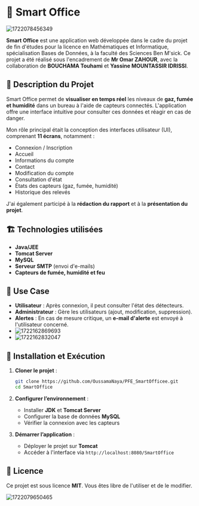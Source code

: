 # 🏢 Smart Office

![1722078456349](https://github.com/user-attachments/assets/a0113a69-719d-47f7-9a8b-ff01c485f2f3)


**Smart Office** est une application web développée dans le cadre du projet de fin d'études pour la licence en Mathématiques et Informatique, spécialisation Bases de Données, à la faculté des Sciences Ben M'sick. Ce projet a été réalisé sous l'encadrement de **Mr Omar ZAHOUR**, avec la collaboration de **BOUCHAMA Touhami** et **Yassine MOUNTASSIR IDRISSI**.

## 📌 Description du Projet

Smart Office permet de **visualiser en temps réel** les niveaux de **gaz, fumée et humidité** dans un bureau à l'aide de capteurs connectés. L'application offre une interface intuitive pour consulter ces données et réagir en cas de danger.

Mon rôle principal était la conception des interfaces utilisateur (UI), comprenant **11 écrans**, notamment :
- Connexion / Inscription
- Accueil
- Informations du compte
- Contact
- Modification du compte
- Consultation d'état
- États des capteurs (gaz, fumée, humidité)
- Historique des relevés

J'ai également participé à la **rédaction du rapport** et à la **présentation du projet**.

## 🏗️ Technologies utilisées

- **Java/JEE**
- **Tomcat Server**
- **MySQL**
- **Serveur SMTP** (envoi d'e-mails)
- **Capteurs de fumée, humidité et feu**

## 🎯 Use Case

- **Utilisateur** : Après connexion, il peut consulter l'état des détecteurs.
- **Administrateur** : Gère les utilisateurs (ajout, modification, suppression).
- **Alertes** : En cas de mesure critique, un **e-mail d'alerte** est envoyé à l'utilisateur concerné.
- ![1722162869693](https://github.com/user-attachments/assets/7d9b738d-6f40-443f-a26b-05d50cf421d7)
- ![1722162832047](https://github.com/user-attachments/assets/9b64f650-4575-4978-b0aa-2cf2a4709adc)

## 🚀 Installation et Exécution

1. **Cloner le projet** :
   ```sh
   git clone https://github.com/OussamaNaya/PFE_SmartOfficee.git
   cd SmartOffice
   ```

2. **Configurer l’environnement** :
   - Installer **JDK** et **Tomcat Server**
   - Configurer la base de données **MySQL**
   - Vérifier la connexion avec les capteurs

3. **Démarrer l’application** :
   - Déployer le projet sur **Tomcat**
   - Accéder à l'interface via `http://localhost:8080/SmartOffice`

## 📜 Licence
Ce projet est sous licence **MIT**. Vous êtes libre de l'utiliser et de le modifier.

![1722079650465](https://github.com/user-attachments/assets/f6b17e57-168e-4878-a697-c6c20e4b2029)
